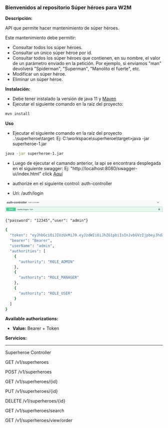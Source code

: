 ### Bienvenidos al repositorio Súper héroes para W2M
**Descripción:**

API que permite hacer mantenimiento de súper héroes.

Este mantenimiento debe permitir:
- Consultar todos los súper héroes.
- Consultar un único súper héroe por id.
- Consultar todos los súper héroes que contienen, en su nombre, el valor de un parámetro enviado en la petición. Por ejemplo, si enviamos "man" devolverá "Spiderman", "Superman", "Manolito el fuerte", etc.
- Modificar un súper héroe.
- Eliminar un súper héroe.

**Instalación:**
- Debe tener instalado la versión de java 11 y [Maven](https://maven.apache.org/ "maven")
- Ejecutar el siguiente comando en la raíz del proyecto:

```bash
mvn install
```
**Uso**
- Ejecutar el siguiente comando en la raíz del proyecto ..\superheroe\target: 
Ej: C:\workspace\superheroe\target>java -jar superheroe-1.jar

```bash
java -jar superheroe-1.jar
```
- Luego de ejecutar el camando anterior, la api se encontrara desplegada en el siguiente swagger: Ej: "http://localhost:8080/swagger-ui/index.html" click [Aquí](http://localhost:8080/swagger-ui/index.html "Aquí")

- authorize en el siguiente control: auth-controller 
- Uri: /auth​/login

![](https://github.com/charlydm/Superheroe/blob/master/images/uri_login.png)

	{"password": "12345","user": "admin"}
	
```bash
{
  "token": "eyJhbGciOiJIUzUxMiJ9.eyJzdWIiOiJhZG1pbiIsInJvbGVzIjpbeyJhdXRob3JpdHkiOiJST0xFX0FETUlOIn0seyJhdXRob3JpdHkiOiJST0xFX01BTkFHRVIifSx7ImF1dGhvcml0eSI6IlJPTEVfVVNFUiJ9XSwiaWF0IjoxNjMyNzE0OTg5LCJleHAiOjE2MzI3MTg1ODl9.u6UxzSYJuCI3RKaf0OtlvV-m8gx5zS7_-tdjRbdCjeMyqDKGoi0seL1YTbEy2uSJq-VVo48yA8tcl4BjVEXCNA",
  "bearer": "Bearer",
  "userName": "admin",
  "authorities": [
    {
      "authority": "ROLE_ADMIN"
    },
    {
      "authority": "ROLE_MANAGER"
    },
    {
      "authority": "ROLE_USER"
    }
  ]
}
```

**Available authorizations:**

- **Value:** Bearer + Token

**Servicios:**

------------

Superheroe Controller


GET
​/v1​/superheroes

POST
​/v1​/superheroes

GET
​/v1​/superheroes​/{id}

PUT
​/v1​/superheroes​/{id}

DELETE
​/v1​/superheroes​/{id}

GET
​/v1​/superheroes​/search

GET
​/v1​/superheroes​/view​/order




